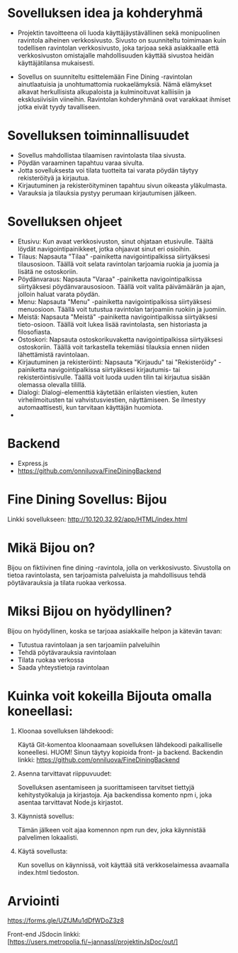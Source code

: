 # Sovelluksen idea ja kohderyhmä
- Projektin tavoitteena oli luoda käyttäjäystävällinen sekä monipuolinen ravintola aiheinen verkkosivusto. Sivusto on suunniteltu toimimaan kuin todellisen ravintolan verkkosivusto, joka tarjoaa sekä asiakkaalle että verkkosivuston omistajalle mahdollisuuden käyttää sivustoa heidän käyttäjätilansa mukaisesti.​ 

- Sovellus on suunniteltu esittelemään Fine Dining -ravintolan ainutlaatuisia ja unohtumattomia ruokaelämyksiä. Nämä elämykset alkavat herkullisista alkupaloista ja kulminoituvat kalliisiin ja eksklusiivisiin viineihin. Ravintolan kohderyhmänä ovat varakkaat ihmiset jotka eivät tyydy tavalliseen. ​

# Sovelluksen toiminnallisuudet
- Sovellus mahdollistaa tilaamisen ravintolasta tilaa sivusta. ​
- Pöydän varaaminen tapahtuu varaa sivulta. ​
- Jotta sovelluksesta voi tilata tuotteita tai varata pöydän täytyy rekisteröityä ja kirjautua. ​
- Kirjautuminen ja rekisteröityminen tapahtuu sivun oikeasta yläkulmasta. ​
- Varauksia ja tilauksia pystyy perumaan kirjautumisen jälkeen.​

# Sovelluksen ohjeet
- Etusivu: Kun avaat verkkosivuston, sinut ohjataan etusivulle. Täältä löydät navigointipainikkeet, jotka ohjaavat sinut eri osioihin.  ​
- Tilaus: Napsauta "Tilaa" -painiketta navigointipalkissa siirtyäksesi tilausosioon. Täällä voit selata ravintolan tarjoamia ruokia ja juomia ja lisätä ne ostoskoriin.  ​
- Pöydänvaraus: Napsauta "Varaa" -painiketta navigointipalkissa siirtyäksesi pöydänvarausosioon. Täällä voit valita päivämäärän ja ajan, jolloin haluat varata pöydän.  
- Menu: Napsauta "Menu" -painiketta navigointipalkissa siirtyäksesi menuosioon. Täällä voit tutustua ravintolan tarjoamiin ruokiin ja juomiin.  
- Meistä: Napsauta "Meistä" -painiketta navigointipalkissa siirtyäksesi tieto-osioon. Täällä voit lukea lisää ravintolasta, sen historiasta ja filosofiasta.  ​
- Ostoskori: Napsauta ostoskorikuvaketta navigointipalkissa siirtyäksesi ostoskoriin. Täällä voit tarkastella tekemiäsi tilauksia ennen niiden lähettämistä ravintolaan.  ​
- Kirjautuminen ja rekisteröinti: Napsauta "Kirjaudu" tai "Rekisteröidy" -painiketta navigointipalkissa siirtyäksesi kirjautumis- tai rekisteröintisivulle. Täällä voit luoda uuden tilin tai kirjautua sisään olemassa olevalla tilillä.  
- Dialogi: Dialogi-elementtiä käytetään erilaisten viestien, kuten virheilmoitusten tai vahvistusviestien, näyttämiseen. Se ilmestyy automaattisesti, kun tarvitaan käyttäjän huomiota.​
- 
# Backend
- Express.js
- https://github.com/onniluova/FineDiningBackend

# Fine Dining Sovellus: Bijou

Linkki sovellukseen: http://10.120.32.92/app/HTML/index.html

# Mikä Bijou on?

Bijou on fiktiivinen fine dining -ravintola, jolla on verkkosivusto. Sivustolla on tietoa ravintolasta, sen tarjoamista palveluista ja mahdollisuus tehdä pöytävarauksia ja tilata ruokaa verkossa.

# Miksi Bijou on hyödyllinen?

Bijou on hyödyllinen, koska se tarjoaa asiakkaille helpon ja kätevän tavan:

- Tutustua ravintolaan ja sen tarjoamiin palveluihin
- Tehdä pöytävarauksia ravintolaan
- Tilata ruokaa verkossa
- Saada yhteystietoja ravintolaan

# Kuinka voit kokeilla Bijouta omalla koneellasi:

1. Kloonaa sovelluksen lähdekoodi:

    Käytä Git-komentoa kloonaamaan sovelluksen lähdekoodi paikalliselle koneellesi. HUOM! Sinun täytyy kopioida front- ja backend. Backendin linkki: https://github.com/onniluova/FineDiningBackend

2. Asenna tarvittavat riippuvuudet:

    Sovelluksen asentamiseen ja suorittamiseen tarvitset tiettyjä kehitystyökaluja ja kirjastoja. Aja backendissa komento npm i, joka asentaa tarvittavat Node.js kirjastot.

3. Käynnistä sovellus:

    Tämän jälkeen voit ajaa komennon npm run dev, joka käynnistää palvelimen lokaalisti.

4. Käytä sovellusta:

    Kun sovellus on käynnissä, voit käyttää sitä verkkoselaimessa avaamalla index.html tiedoston.
   
# Arviointi
https://forms.gle/UZfJMu1dDfWDoZ3z8

Front-end JSdocin linkki: [https://users.metropolia.fi/~jannassl/projektinJsDoc/out/]
